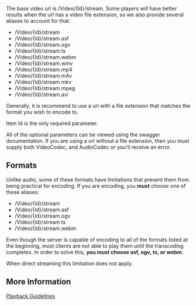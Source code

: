 The base video url is /Video/{Id}/stream. Some players will have better results when the url has a video file extension, so we also provide several aliases to account for that:

* /Video/{Id}/stream
* /Video/{Id}/stream.asf
* /Video/{Id}/stream.ogv
* /Video/{Id}/stream.ts
* /Video/{Id}/stream.webm
* /Video/{Id}/stream.wmv
* /Video/{Id}/stream.mp4
* /Video/{Id}/stream.m4v
* /Video/{Id}/stream.mkv
* /Video/{Id}/stream.mpeg
* /Video/{Id}/stream.avi

Generally, it is recommend to use a url with a file extension that matches the format you wish to encode to.

Item Id is the only required parameter.

All of the optional parameters can be viewed using the swagger documentation. If you are using a url without a file extension, then you must supply both VideoCodec, and AudioCodec or you'll receive an error.

## Formats
Unlike audio, some of these formats have limitations that prevent them from being practical for encoding. If you are encoding, you **must** choose one of these aliases:

* /Video/{Id}/stream
* /Video/{Id}/stream.asf
* /Video/{Id}/stream.ogv
* /Video/{Id}/stream.ts
* /Video/{Id}/stream.webm

Even though the server is capable of encoding to all of the formats listed at the beginning, most clients are not able to play them until the transcoding completes. In order to solve this, **you must choose asf, ogv, ts, or webm**.

When direct streaming this limitation does not apply.

## More Information
[Playback Guidelines](https://github.com/MediaBrowser/MediaBrowser/wiki/Playback-Guidelines)
